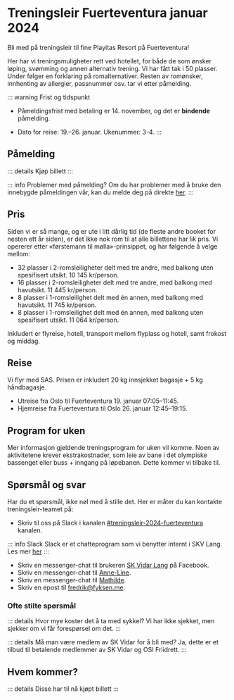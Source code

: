 # Treningsleir Fuerteventura januar 2024


Bli med på treningsleir til fine Playitas Resort på Fuerteventura!

Her har vi treningsmuligheter rett ved hotellet, for både de som ønsker løping, svømming og annen alternativ trening. Vi har fått tak i 50 plasser. Under følger en forklaring på romalternativer. Resten av romønsker, innhenting av allergier, passnummer osv. tar vi etter påmelding. 


::: warning Frist og tidspunkt
* Påmeldingsfrist med betaling er 14. november, og det er **bindende** påmelding.

* Dato for reise: 19.–26. januar. Ukenummer: 3-4.
:::


## Påmelding

<script setup>
import PretixWidgetCompat from '/arrangementer/PretixWidgetCompat.vue'
import AttendeesTable from '/arrangementer/attendees.vue'
</script>

::: details Kjøp billett
<PretixWidgetCompat eventId="treningsleir-V23" />
:::

::: info Problemer med påmelding?
Om du har problemer med å bruke den innebygde påmeldingen vår, kan du melde deg på direkte [her](https://tickets.skvidar.run/SKV/treningsleir-V23/).
:::


## Pris
Siden vi er så mange, og er ute i litt dårlig tid (de fleste andre booket for nesten ett år siden), er det ikke nok rom til at alle billettene har lik pris. Vi opererer etter «førstemann til mølla»-prinsippet, og har følgende å velge mellom:

* 32 plasser i 2-romsleiligheter delt med tre andre, med balkong uten spesifisert utsikt. 10 145 kr/person.
* 16 plasser i 2-romsleiligheter delt med tre andre, med balkong med havutsikt. 11 445 kr/person.
* 8 plasser i 1-romsleilighet delt med én annen, med balkong med havutsikt. 11 745 kr/person.
* 8 plasser i 1-romsleilighet delt med én annen, med balkong uten spesifisert utsikt. 11 064 kr/person.

Inkludert er flyreise, hotell, transport mellom flyplass og hotell, samt frokost og middag. 

## Reise
Vi flyr med SAS. Prisen er inkludert 20 kg innsjekket bagasje + 5 kg håndbagasje.


* Utreise fra Oslo til Fuerteventura 19. januar 07:05–11:45.
* Hjemreise fra Fuerteventura til Oslo 26. januar 12:45–19:15.

## Program for uken

Mer informasjon gjeldende treningsprogram for uken vil komme. Noen av aktivitetene krever ekstrakostnader, som leie av bane i det olympiske bassenget eller buss + inngang på løpebanen. Dette kommer vi tilbake til.

## Spørsmål og svar

Har du et spørsmål, ikke nøl med å stille det.  Her er måter du kan kontakte treningsleir-teamet på:

* Skriv til oss på Slack i kanalen [#treningsleir-2024-fuerteventura](https://join.slack.com/share/enQtNjAyNjUzODQwNDU0OS04MzhkYzllMWJiZmU1MDFhZjM4YzM3ZjAyYzY1Y2EzNjdiZjI1ZDUwY2VlODkzYjU5ZWQ0ZGNlNWQ5ZGQ2MGQ4) kanalen.

::: info Slack
Slack er et chatteprogram som vi benytter internt i SKV Lang. Les mer [her](/diverse/chat)
:::

* Skriv en messenger-chat til brukeren [SK Vidar Lang](https://www.facebook.com/SKVidarLang) på Facebook.
* Skriv en messenger-chat til [Anne-Line](https://www.facebook.com/annelmc).
* Skriv en messenger-chat til [Mathilde](https://www.facebook.com/mathilde.theis1).
* Skriv en epost til fredrik@fyksen.me.

### Ofte stilte spørsmål

::: details Hvor mye koster det å ta med sykkel?
Vi har ikke sjekket, men sjekker om vi får forespørsel om det.
:::

::: details Må man være medlem av SK Vidar for å bli med?
Ja, dette er et tilbud til betalende medlemmer av SK Vidar og OSI Friidrett.
:::

## Hvem kommer?

::: details Disse har til nå kjøpt billett
<AttendeesTable eventId="treningsleir-V23"/>
:::
